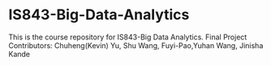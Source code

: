 # IS843-Big-Data-Analytics
This is the course repository for IS843-Big Data Analytics.
Final Project Contributors: Chuheng(Kevin) Yu, Shu Wang, Fuyi-Pao,Yuhan Wang, Jinisha Kande
